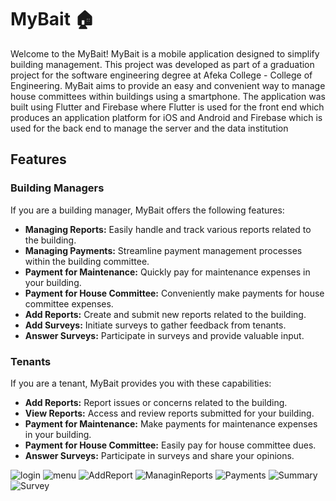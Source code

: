 # MyBait 🏠

Welcome to the MyBait! MyBait is a mobile application designed to simplify building management. This project was developed as part of a graduation project for the software engineering degree at Afeka College - College of Engineering. MyBait aims to provide an easy and convenient way to manage house committees within buildings using a smartphone. The application was built using Flutter and Firebase where Flutter is used for the front end which produces an application platform for iOS and Android and Firebase which is used for the back end to manage the server and the data institution

## Features

### Building Managers
If you are a building manager, MyBait offers the following features:
- **Managing Reports:** Easily handle and track various reports related to the building.
- **Managing Payments:** Streamline payment management processes within the building committee.
- **Payment for Maintenance:** Quickly pay for maintenance expenses in your building.
- **Payment for House Committee:** Conveniently make payments for house committee expenses.
- **Add Reports:** Create and submit new reports related to the building.
- **Add Surveys:** Initiate surveys to gather feedback from tenants.
- **Answer Surveys:** Participate in surveys and provide valuable input.

### Tenants
If you are a tenant, MyBait provides you with these capabilities:
- **Add Reports:** Report issues or concerns related to the building.
- **View Reports:** Access and review reports submitted for your building.
- **Payment for Maintenance:** Make payments for maintenance expenses in your building.
- **Payment for House Committee:** Easily pay for house committee dues.
- **Answer Surveys:** Participate in surveys and share your opinions.

![login](https://github.com/LiranFain22/MyBait-Final-Project/blob/main/images/Login.png)
![menu](https://github.com/LiranFain22/MyBait-Final-Project/blob/main/images/Menu.png)
![AddReport](https://github.com/LiranFain22/MyBait-Final-Project/blob/main/images/AddReport.png)
![ManaginReports](https://github.com/LiranFain22/MyBait-Final-Project/blob/main/images/ManaginReports.png)
![Payments](https://github.com/LiranFain22/MyBait-Final-Project/blob/main/images/Payments.png)
![Summary](https://github.com/LiranFain22/MyBait-Final-Project/blob/main/images/Summary.png)
![Survey](https://github.com/LiranFain22/MyBait-Final-Project/blob/main/images/Survey.png)

